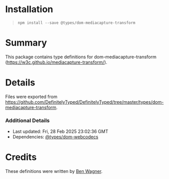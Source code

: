 # Installation
> `npm install --save @types/dom-mediacapture-transform`

# Summary
This package contains type definitions for dom-mediacapture-transform (https://w3c.github.io/mediacapture-transform/).

# Details
Files were exported from https://github.com/DefinitelyTyped/DefinitelyTyped/tree/master/types/dom-mediacapture-transform.

### Additional Details
 * Last updated: Fri, 28 Feb 2025 23:02:36 GMT
 * Dependencies: [@types/dom-webcodecs](https://npmjs.com/package/@types/dom-webcodecs)

# Credits
These definitions were written by [Ben Wagner](https://github.com/dogben).
